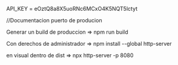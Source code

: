 API_KEY  =  eOztQ8a8X5uoRNc6MCxO4K5NQT5lctyt

//Documentacion puerto de producion  

Generar un build de produccion => npm run build 

Con derechos de administrador  => npm install --global http-server

en visual dentro de dist => npx http-server -p 8080

